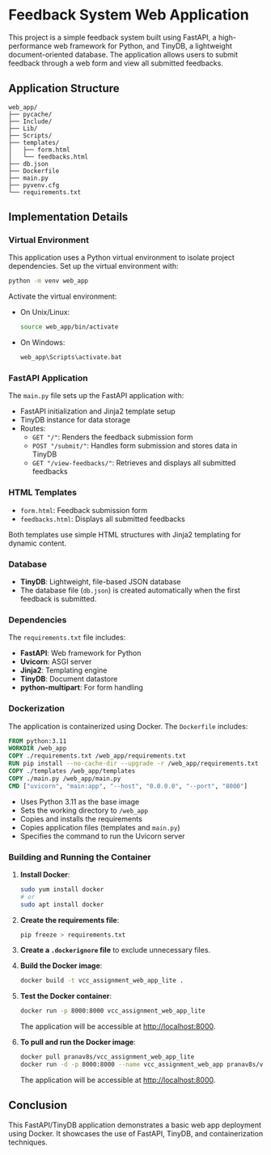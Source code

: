 # Feedback System Web Application

This project is a simple feedback system built using FastAPI, a high-performance web framework for Python, and TinyDB, a lightweight document-oriented database. The application allows users to submit feedback through a web form and view all submitted feedbacks.

## Application Structure

```
web_app/
├── pycache/
├── Include/
├── Lib/
├── Scripts/
├── templates/
│   ├── form.html
│   └── feedbacks.html
├── db.json
├── Dockerfile
├── main.py
├── pyvenv.cfg
└── requirements.txt
```

## Implementation Details

### Virtual Environment

This application uses a Python virtual environment to isolate project dependencies. Set up the virtual environment with:

```sh
python -m venv web_app
```

Activate the virtual environment:

- On Unix/Linux:

  ```sh
  source web_app/bin/activate
  ```

- On Windows:

  ```sh
  web_app\Scripts\activate.bat
  ```

### FastAPI Application

The `main.py` file sets up the FastAPI application with:

- FastAPI initialization and Jinja2 template setup
- TinyDB instance for data storage
- Routes:
  - `GET "/"`: Renders the feedback submission form
  - `POST "/submit/"`: Handles form submission and stores data in TinyDB
  - `GET "/view-feedbacks/"`: Retrieves and displays all submitted feedbacks

### HTML Templates

- `form.html`: Feedback submission form
- `feedbacks.html`: Displays all submitted feedbacks

Both templates use simple HTML structures with Jinja2 templating for dynamic content.

### Database

- **TinyDB**: Lightweight, file-based JSON database
- The database file (`db.json`) is created automatically when the first feedback is submitted.

### Dependencies

The `requirements.txt` file includes:

- **FastAPI**: Web framework for Python
- **Uvicorn**: ASGI server
- **Jinja2**: Templating engine
- **TinyDB**: Document datastore
- **python-multipart**: For form handling

### Dockerization

The application is containerized using Docker. The `Dockerfile` includes:

```Dockerfile
FROM python:3.11
WORKDIR /web_app
COPY ./requirements.txt /web_app/requirements.txt
RUN pip install --no-cache-dir --upgrade -r /web_app/requirements.txt
COPY ./templates /web_app/templates
COPY ./main.py /web_app/main.py
CMD ["uvicorn", "main:app", "--host", "0.0.0.0", "--port", "8000"]
```

- Uses Python 3.11 as the base image
- Sets the working directory to `/web_app`
- Copies and installs the requirements
- Copies application files (templates and `main.py`)
- Specifies the command to run the Uvicorn server

### Building and Running the Container

1. **Install Docker**:

   ```sh
   sudo yum install docker
   # or
   sudo apt install docker
   ```

2. **Create the requirements file**:

   ```sh
   pip freeze > requirements.txt
   ```

3. **Create a `.dockerignore` file** to exclude unnecessary files.

4. **Build the Docker image**:

   ```sh
   docker build -t vcc_assignment_web_app_lite .
   ```

5. **Test the Docker container**:

   ```sh
   docker run -p 8000:8000 vcc_assignment_web_app_lite
   ```

   The application will be accessible at [http://localhost:8000](http://localhost:8000).

6. **To pull and run the Docker image**:

   ```sh
   docker pull pranav8s/vcc_assignment_web_app_lite
   docker run -d -p 8000:8000 --name vcc_assignment_web_app pranav8s/vcc_assignment_web_app_lite
   ```

   The application will be accessible at [http://localhost:8000](http://localhost:8000).

## Conclusion

This FastAPI/TinyDB application demonstrates a basic web app deployment using Docker. It showcases the use of FastAPI, TinyDB, and containerization techniques.
